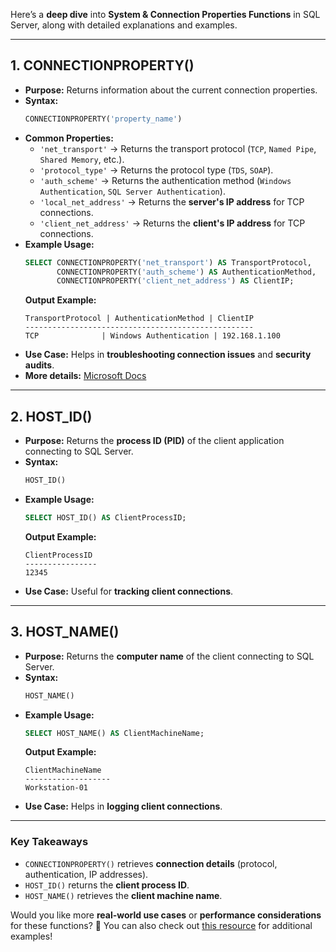 Here’s a **deep dive** into **System & Connection Properties Functions** in SQL Server, along with detailed explanations and examples.

---

## **1. CONNECTIONPROPERTY()**
- **Purpose:** Returns information about the current connection properties.
- **Syntax:**
  ```sql
  CONNECTIONPROPERTY('property_name')
  ```
- **Common Properties:**
  - `'net_transport'` → Returns the transport protocol (`TCP`, `Named Pipe`, `Shared Memory`, etc.).
  - `'protocol_type'` → Returns the protocol type (`TDS`, `SOAP`).
  - `'auth_scheme'` → Returns the authentication method (`Windows Authentication`, `SQL Server Authentication`).
  - `'local_net_address'` → Returns the **server's IP address** for TCP connections.
  - `'client_net_address'` → Returns the **client's IP address** for TCP connections.
- **Example Usage:**
  ```sql
  SELECT CONNECTIONPROPERTY('net_transport') AS TransportProtocol,
         CONNECTIONPROPERTY('auth_scheme') AS AuthenticationMethod,
         CONNECTIONPROPERTY('client_net_address') AS ClientIP;
  ```
  **Output Example:**  
  ```
  TransportProtocol | AuthenticationMethod | ClientIP
  ---------------------------------------------------
  TCP              | Windows Authentication | 192.168.1.100
  ```
- **Use Case:** Helps in **troubleshooting connection issues** and **security audits**.  
- **More details:** [Microsoft Docs](https://learn.microsoft.com/en-us/sql/t-sql/functions/connectionproperty-transact-sql?view=sql-server-ver16)

---

## **2. HOST_ID()**
- **Purpose:** Returns the **process ID (PID)** of the client application connecting to SQL Server.
- **Syntax:**
  ```sql
  HOST_ID()
  ```
- **Example Usage:**
  ```sql
  SELECT HOST_ID() AS ClientProcessID;
  ```
  **Output Example:**  
  ```
  ClientProcessID
  ----------------
  12345
  ```
- **Use Case:** Useful for **tracking client connections**.

---

## **3. HOST_NAME()**
- **Purpose:** Returns the **computer name** of the client connecting to SQL Server.
- **Syntax:**
  ```sql
  HOST_NAME()
  ```
- **Example Usage:**
  ```sql
  SELECT HOST_NAME() AS ClientMachineName;
  ```
  **Output Example:**  
  ```
  ClientMachineName
  -------------------
  Workstation-01
  ```
- **Use Case:** Helps in **logging client connections**.

---

### **Key Takeaways**
- `CONNECTIONPROPERTY()` retrieves **connection details** (protocol, authentication, IP addresses).
- `HOST_ID()` returns the **client process ID**.
- `HOST_NAME()` retrieves the **client machine name**.

Would you like more **real-world use cases** or **performance considerations** for these functions? 🚀 You can also check out [this resource](https://www.red-gate.com/simple-talk/databases/sql-server/t-sql-programming-sql-server/sql-server-system-functions-the-basics/) for additional examples!